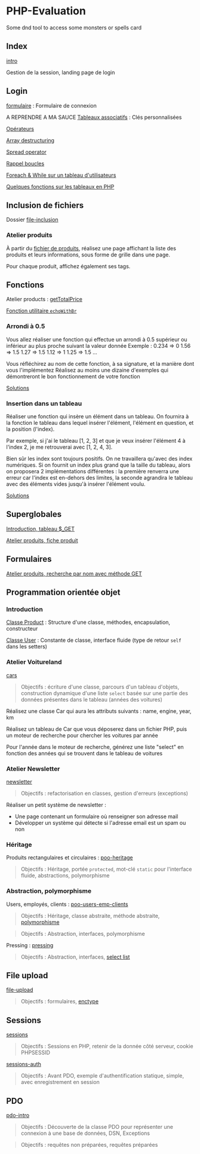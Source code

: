# PHP-Evaluation
 Some dnd tool to access some monsters or spells card

## Index

[intro](index.php)

Gestion de la session, landing page de login

## Login

[formulaire](login.php) : Formulaire de connexion

A REPRENDRE A MA SAUCE
[Tableaux associatifs](arrays/associative_arrays.php) : Clés personnalisées

[Opérateurs](arrays/operators.php)

[Array destructuring](arrays/destructuring.php)

[Spread operator](arrays/spread_operator.php)

[Rappel boucles](arrays/loops_intro.php)

[Foreach & While sur un tableau d'utilisateurs](arrays/loops.php)

[Quelques fonctions sur les tableaux en PHP](arrays/functions.php)

## Inclusion de fichiers

Dossier [file-inclusion](file-inclusion/)

### Atelier produits

À partir du [fichier de produits](atelier_products/data/products.php), réalisez une page affichant la liste des produits et leurs informations, sous forme de grille dans une page.

Pour chaque produit, affichez également ses tags.

## Fonctions

Atelier products : [getTotalPrice](atelier_products/functions/calculate.php)

[Fonction utilitaire `echoWithBr`](poo/functions/utils.php)

### Arrondi à 0.5

Vous allez réaliser une fonction qui effectue un arrondi à 0.5 supérieur ou inférieur au plus proche suivant la valeur donnée
Exemple :
0.234 => 0
1.56 => 1.5
1.27 => 1.5
1.12 => 1
1.25 => 1.5
...

Vous réfléchirez au nom de cette fonction, à sa signature, et la manière dont vous l'implémentez
Réalisez au moins une dizaine d'exemples qui démontreront le bon fonctionnement de votre fonction

[Solutions](functions/roundAtHalf/)

### Insertion dans un tableau

Réaliser une fonction qui insère un élément dans un tableau. On fournira à la fonction le tableau dans lequel insérer l'élément, l'élément en question, et la position (l'index).

Par exemple, si j'ai le tableau [1, 2, 3] et que je veux insérer l'élément 4 à l'index 2, je me retrouverai avec [1, 2, 4, 3].

Bien sûr les index sont toujours positifs.
On ne travaillera qu'avec des index numériques.
Si on fournit un index plus grand que la taille du tableau, alors on proposera 2 implémentations différentes : la première renverra une erreur car l'index est en-dehors des limites, la seconde agrandira le tableau avec des éléments vides jusqu'à insérer l'élément voulu.

[Solutions](functions/insertIntoArray/)

## Superglobales

[Introduction, tableau $\_GET](superglobals/welcome.php)

[Atelier produits, fiche produit](atelier_products/product.php)

## Formulaires

[Atelier produits, recherche par nom avec méthode GET](atelier_products/search.php)

## Programmation orientée objet

### Introduction

[Classe Product](poo/classes/Product.php) : Structure d'une classe, méthodes, encapsulation, constructeur

[Classe User](poo/classes/User.php) : Constante de classe, interface fluide (type de retour `self` dans les setters)

### Atelier Voitureland

[cars](cars/)

> Objectifs : écriture d'une classe, parcours d'un tableau d'objets, construction dynamique d'une liste `select` basée sur une partie des données présentes dans le tableau (années des voitures)

Réalisez une classe Car qui aura les attributs suivants : name, engine, year, km

Réalisez un tableau de Car que vous déposerez dans un fichier PHP, puis un moteur de recherche pour chercher les voitures par année

Pour l'année dans le moteur de recherche, générez une liste "select" en fonction des années qui se trouvent dans le tableau de voitures

### Atelier Newsletter

[newsletter](poo-newsletter/)

> Objectifs : refactorisation en classes, gestion d'erreurs (exceptions)

Réaliser un petit système de newsletter :

- Une page contenant un formulaire où renseigner son adresse mail
- Développer un système qui détecte si l'adresse email est un spam ou non

### Héritage

Produits rectangulaires et circulaires : [poo-heritage](poo-heritage/)

> Objectifs : Héritage, portée `protected`, mot-clé `static` pour l'interface fluide, abstractions, polymorphisme

### Abstraction, polymorphisme

Users, employés, clients : [poo-users-emp-clients](poo-users-emp-clients/)

> Objectifs : Héritage, classe abstraite, méthode abstraite, [polymorphisme](https://github.com/ld-web/hb-php-r5-2023/blob/master/poo-users-emp-clients/index.php#L26-L39)

> Objectifs : Abstraction, interfaces, polymorphisme

Pressing : [pressing](pressing/)

> Objectifs : Abstraction, interfaces, [select list](pressing/html_functions.php)

## File upload

[file-upload](file-upload/)

> Objectifs : formulaires, [enctype](https://github.com/ld-web/hb-php-r5-2023/blob/master/file-upload/index.php#L27)

## Sessions

[sessions](sessions/)

> Objectifs : Sessions en PHP, retenir de la donnée côté serveur, cookie PHPSESSID

[sessions-auth](sessions-auth/)

> Objectifs : Avant PDO, exemple d'authentification statique, simple, avec enregistrement en session

## PDO

[pdo-intro](pdo-intro/)

> Objectifs : Découverte de la classe PDO pour représenter une connexion à une base de données, DSN, Exceptions

> Objectifs : requêtes non préparées, requêtes préparées
